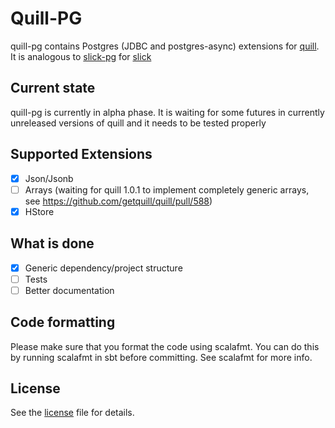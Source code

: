 # Quill-PG

quill-pg contains Postgres (JDBC and postgres-async) extensions for [quill](https://github.com/getquill).
It is analogous to [slick-pg](https://github.com/tminglei/slick-pg) for [slick](https://github.com/slick/slick)

## Current state

quill-pg is currently in alpha phase. It is waiting for some futures in currently unreleased
versions of quill and it needs to be tested properly

## Supported Extensions

- [X] Json/Jsonb
- [ ] Arrays (waiting for quill 1.0.1 to implement completely generic arrays, see https://github.com/getquill/quill/pull/588)
- [X] HStore

## What is done

- [X] Generic dependency/project structure
- [ ] Tests
- [ ] Better documentation

## Code formatting

Please make sure that you format the code using scalafmt. You can do this by running scalafmt in sbt before committing.
See scalafmt for more info.

## License

See the [license](https://github.com/mdedetrich/quill-pg/blob/master/LICENSE.txt) file for details.
